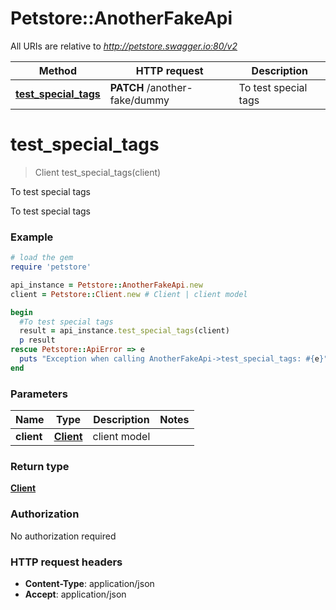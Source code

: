 # Petstore::AnotherFakeApi

All URIs are relative to *http://petstore.swagger.io:80/v2*

Method | HTTP request | Description
------------- | ------------- | -------------
[**test_special_tags**](AnotherFakeApi.md#test_special_tags) | **PATCH** /another-fake/dummy | To test special tags


# **test_special_tags**
> Client test_special_tags(client)

To test special tags

To test special tags

### Example
```ruby
# load the gem
require 'petstore'

api_instance = Petstore::AnotherFakeApi.new
client = Petstore::Client.new # Client | client model

begin
  #To test special tags
  result = api_instance.test_special_tags(client)
  p result
rescue Petstore::ApiError => e
  puts "Exception when calling AnotherFakeApi->test_special_tags: #{e}"
end
```

### Parameters

Name | Type | Description  | Notes
------------- | ------------- | ------------- | -------------
 **client** | [**Client**](Client.md)| client model | 

### Return type

[**Client**](Client.md)

### Authorization

No authorization required

### HTTP request headers

 - **Content-Type**: application/json
 - **Accept**: application/json



